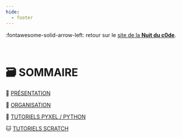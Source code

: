 ```yaml
---
hide:
  - footer
---
```


:fontawesome-solid-arrow-left: retour sur le [site de la **Nuit du c0de**](https://www.nuitducode.net/).

<br />

# 🗃️ SOMMAIRE

📑 [PRÉSENTATION](01-presentation/)

🧩 [ORGANISATION](02-organisation/)

🐍 [TUTORIELS PYXEL / PYTHON](PYTHON/01-presentation/)

🐱 [TUTORIELS SCRATCH](SCRATCH/01-introduction/)
